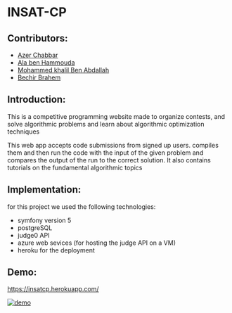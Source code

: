 # INSAT-CP

## Contributors:

* [Azer Chabbar](https://github.com/Azer-ch)
* [Ala ben Hammouda](https://github.com/alabenhamouda/)
* [Mohammed khalil Ben Abdallah](https://github.com/med-khalil)
* [Bechir Brahem](https://github.com/Bechir-Brahem)

## Introduction:

This is a competitive programming website made to organize contests, and solve algorithmic problems and learn about algorithmic optimization techniques

This web app accepts code submissions from signed up users. compiles them and then run the code with the input of the given problem and compares the output
of the run to the correct solution.
It also contains tutorials on the fundamental algorithmic topics

## Implementation:

for this project we used the following technologies:
* symfony version 5
* postgreSQL
* judge0 API
* azure web sevices (for hosting the judge API on a VM)
* heroku for the deployment

## Demo:

https://insatcp.herokuapp.com/

[![demo](https://img.youtube.com/vi/GyyuGTspuYE/0.jpg)](https://www.youtube.com/watch?v=GyyuGTspuYE)




